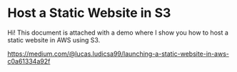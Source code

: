 # Host a Static Website in S3

Hi! This document is attached with a demo where I show you how to host a static website in AWS using S3.

https://medium.com/@lucas.ludicsa99/launching-a-static-website-in-aws-c0a61334a92f
